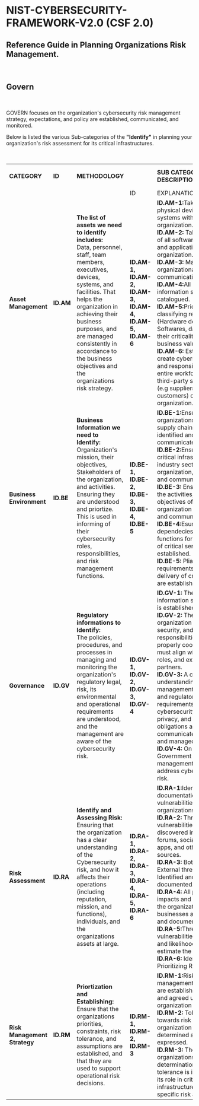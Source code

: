 # NIST-CYBERSECURITY-FRAMEWORK-V2.0 (CSF 2.0)

<h2>Reference Guide in Planning Organizations Risk Management.</h2>

<br>

<h2>Govern</h2>


<br>

GOVERN focuses on the organization's cybersecurity risk management strategy, expectations, and policy are established, communicated, and monitored.<br>

Below is listed the various Sub-categories of the <strong>"Identify"</strong> in planning your organization's risk assessment for its critical infrastructures. 


<br>

<table>
<tr>
<td><strong>CATEGORY</strong></td><td><strong>ID</strong></td><td><strong>METHODOLOGY</strong></td><td></td><td><strong>SUB CATEGORY DESCRIPTION</strong></td><td><strong>SUB CATEGORY WITHDRAWN</strong></td><td><strong>ITS NEW SUB CATEGORY</strong></td>
</tr>
<tr>
<tr>
<td>  </td><td>  </td><td>  </td><td> ID</td><td>EXPLANATION</td>
</tr>
<td><strong>Asset Management</strong></td><td><strong>ID.AM</strong></td><td><strong>The list of assets we need to identify includes:</strong><br> Data, personnel, staff, team members, executives, devices, systems, and facilities. That helps the organization in achieving their business purposes, and are managed consistently in accordance to the business objectives and the organizations risk strategy.
</td><td><strong>ID.AM-1, ID.AM-2, ID.AM-3, ID.AM-4, ID.AM-5, ID.AM-6 </strong></td><td><strong>ID.AM-1:</strong>Take inventory of physical devices and systems within the organization. <br><strong>ID.AM-2:</strong> Take inventory of all softwares platforms and applications within the organization.                                  <br><strong>ID.AM-3:</strong> Mapp all organizational data and communication flow.                                                                                        <br><strong>ID.AM-4:</strong>All External information systems are catalogued.    <br>                                                                                              <strong>ID.AM-5:</strong>Priortizing and classifying resources (Hardware devices, Softwares, data), based on their criticality and business value. <br>
    <strong>ID.AM-6:</strong> Establish or create cybersecurity roles, and responsibilities for the entire workfoce, and third-party stakeholders (e.g suppliers, partners, customers) of the organization.
</td>
</tr>
<td><strong>Business Environment</strong></td><td><strong>ID.BE</strong></td><td><strong>Business Information we need to Identify:</strong><br> Organization's mission, their objectives, Stakeholders of the organization, and activities. Ensuring they are understood and priortize. This is used in informing of their cybersecurity roles, responsibilities, and risk management functions.
</td><td><strong>ID.BE-1, ID.BE-2, ID.BE-3, ID.BE-4, ID.BE-5 </strong></td><td><strong>ID.BE-1:</strong>Ensure the organizations role in the supply chain are all identified and communicated.   <br><strong>ID.BE-2:</strong>Ensuring all the critical infrastructure and industry sector of the organization, are identified and communicated.                                  <br><strong> ID.BE-3:</strong> Ensure that all the activities, mission, and objectives of the organization is established and communicated.                                                                                        <br><strong>ID.BE-4:</strong>Esure all dependecies and critical functions for the delivery of critical services are established.     <br>                                                                                              <strong> ID.BE-5:</strong> Pliability requirements to support delivery of critical services are established.  <br>
   </td>
</tr>
<td><strong>Governance</strong></td><td><strong>ID.GV</strong></td><td><strong>Regulatory informations  to Identify:</strong><br> The policies, procedures, and processes in managing and monitoring the organization's regulatory legal, risk, its environmental and operational requirements are understood, and the management are aware of the cybersecurity risk.
</td><td><strong>ID.GV-1, ID.GV-2, ID.GV-3, ID.GV-4 </strong></td><td><strong>ID.GV-1:</strong> The organization information security policy is established.       <br><strong>ID.GV-2:</strong> The roles of the organization Information security, and responsibilities are properly coordinated, and must align with internal roles, and external partners.                                  <br><strong> ID.GV-3:</strong> A clear understanding and management of the Legal and regulatory requirements, regarding cybersecurity, including privacy, and civil liberties obligations are communicated,understood and managed.                                                                                        <br><strong>ID.GV-4: </strong>  On how the Government and risk management processes address cybersecurity risk.      
   </td>
    </tr>
<td><strong>Risk Assessment</strong></td><td><strong>ID.RA</strong></td><td><strong>Identify and Assessing Risk:</strong><br> Ensuring that the organization has a clear understanding of the Cybersecurity risk, and how it affects their operations (including reputation, mission, and functions), individuals, and the organizations assets at large.
</td><td><strong>ID.RA-1, ID.RA-2, ID.RA-3, ID.RA-4, ID.RA-5, ID.RA-6</strong></td><td><strong>ID.RA-1:</strong>Identifying and documentation of all vulnerabilities in the organizations Assets.      <br><strong>ID.RA-2:</strong> Threat and vulnerabilities information discovered in online forums, social networking apps, and other relevant sources.                                 <br><strong>ID.RA-3:</strong> Both Internal and External threats are Identified and documented.                                                                                        <br><strong>ID.RA-4:</strong>
                                                                                                                                                                                                      All potential impacts and likelihood on the organizations businesses are identified and documented.   <br>                                                                                              <strong>ID.RA-5:</strong>Threats, vulnerabilities, impacts, and likelihood are used to estimate the risk.<br>
    <strong>ID.RA-6:</strong> Identifying and Prioritizing Risk response.

</td>
</tr>
<td><strong>Risk Management Strategy</strong></td><td><strong>ID.RM</strong></td><td><strong>Priortization and Establishing:</strong><br> Ensure that the organizations priorities, constraints, risk tolerance, and assumptions are established, and that they are used to support operational risk decisions.
</td><td><strong>ID.RM-1, ID.RM-2, ID.RM-3</strong></td><td><strong>ID.RM-1:</strong>Risk management processes are established, managed, and agreed upon by the organization stakeholders.       <br><strong>ID.RM-2:</strong> Tolerance towards risk by the organization must be determined and clearly expressed.                                <br><strong>ID.RM-3:</strong>  The organizations determination of risk tolerance is informed by its role in critical infrastructure and sector-specific risk analysis.   

</td>
